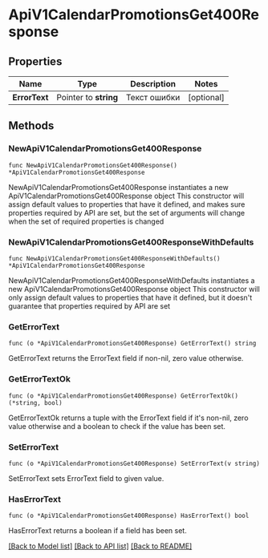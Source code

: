 # ApiV1CalendarPromotionsGet400Response

## Properties

Name | Type | Description | Notes
------------ | ------------- | ------------- | -------------
**ErrorText** | Pointer to **string** | Текст ошибки | [optional] 

## Methods

### NewApiV1CalendarPromotionsGet400Response

`func NewApiV1CalendarPromotionsGet400Response() *ApiV1CalendarPromotionsGet400Response`

NewApiV1CalendarPromotionsGet400Response instantiates a new ApiV1CalendarPromotionsGet400Response object
This constructor will assign default values to properties that have it defined,
and makes sure properties required by API are set, but the set of arguments
will change when the set of required properties is changed

### NewApiV1CalendarPromotionsGet400ResponseWithDefaults

`func NewApiV1CalendarPromotionsGet400ResponseWithDefaults() *ApiV1CalendarPromotionsGet400Response`

NewApiV1CalendarPromotionsGet400ResponseWithDefaults instantiates a new ApiV1CalendarPromotionsGet400Response object
This constructor will only assign default values to properties that have it defined,
but it doesn't guarantee that properties required by API are set

### GetErrorText

`func (o *ApiV1CalendarPromotionsGet400Response) GetErrorText() string`

GetErrorText returns the ErrorText field if non-nil, zero value otherwise.

### GetErrorTextOk

`func (o *ApiV1CalendarPromotionsGet400Response) GetErrorTextOk() (*string, bool)`

GetErrorTextOk returns a tuple with the ErrorText field if it's non-nil, zero value otherwise
and a boolean to check if the value has been set.

### SetErrorText

`func (o *ApiV1CalendarPromotionsGet400Response) SetErrorText(v string)`

SetErrorText sets ErrorText field to given value.

### HasErrorText

`func (o *ApiV1CalendarPromotionsGet400Response) HasErrorText() bool`

HasErrorText returns a boolean if a field has been set.


[[Back to Model list]](../README.md#documentation-for-models) [[Back to API list]](../README.md#documentation-for-api-endpoints) [[Back to README]](../README.md)


